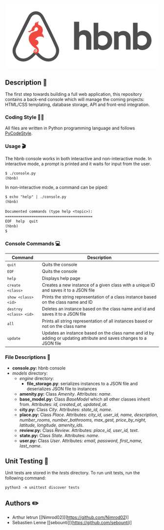 
<p align="center" width="70%">
    <img src="https://github.com/Nimrod02/holbertonschool-AirBnB_clone/blob/main/Hbnb.png">
</p>

## Description :speech_balloon:

The first step towards building a full web application, this repository contains a back-end console which will manage the coming projects: HTML/CSS templating, database storage, API and front-end integration.

### Coding Style :technologist:
All files are written in Python programming language and follows [PyCodeStyle](https://pypi.org/project/pycodestyle/).

### Usage :clapper:
The hbnb console works in both interactive and non-interactive mode. In interactive mode, a prompt is printed and it waits for input from the user.
```
$ ./console.py
(hbnb)
```
In non-interactive mode, a command can be piped:
```
$ echo "help" | ./console.py
(hbnb)

Documented commands (type help <topic>):
========================================
EOF  help  quit
(hbnb)
$
```

### Console Commands :computer:
| Command | Description |
| -------| ----------- |
| `quit` | Quits the console |
| `EOF` | Quits the console |
| `help` | Displays help page |
| `create <class>` | Creates a new instance of a given class with a unique ID and saves it to a JSON file |
| `show <class> <id>` | Prints the string representation of a class instance based on the class name and ID|
| `destroy <class> <id>` | Deletes an instance based on the class name and id and saves it to a JSON file |
| `all` | Prints all string representation of all instances based or not on the class name |
| `update` | Updates an instance based on the class name and id by adding or updating attribute and saves changes to a JSON file |

### File Descriptions :floppy_disk:
- **console.py:** hbnb console
- *models* directory:
  - *engine* directory:
    - **file_storage.py**: serializes instances to a JSON file and deserializes JSON file to instances
  - **amenity.py:** Class *Amenity*. Attributes: *name*.
  - **base_model.py:** Class *BaseModel* which all other classes inherit from. Attributes: *id, created_at, updated_at*.
  - **city.py:** Class *City*. Attributes: *state_id, name*.
  - **place.py:** Class *Place*. Attributes: *city_id, user_id, name, description, number_rooms, number_bathrooms, max_gest, price_by_night, latitude, longitude, amenity_ids*.
  - **review.py:** Class *Review*. Attributes: *place_id, user_id, text*.
  -  **state.py:** Class *State*. Attributes: *name*.
  - **user.py:** Class *User*. Attributes: *email, password, first_name, last_name*.

 ## Unit Testing :hammer:
 Unit tests are stored in the *tests* directory. To run unit tests, run the following command:
 ```
 python3 -m unittest discover tests
 ```

 ## Authors :pencil2:
- Arthur letrun [[Nimrod02][(https://github.com/Nimrod02)]
- Sebastien Lenne [[sebounti][(https://github.com/sebounti)]
